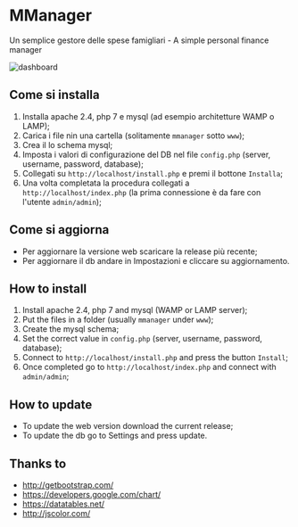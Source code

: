 # MManager
Un semplice gestore delle spese famigliari - A simple personal finance manager

![dashboard](https://cloud.githubusercontent.com/assets/25342565/23645958/0a9dc4a2-030f-11e7-82ae-bd34b80f13e9.png)

## Come si installa
1. Installa apache 2.4, php 7 e mysql (ad esempio architetture WAMP o LAMP);
2. Carica i file nin una cartella (solitamente `mmanager` sotto `www`);
3. Crea il lo schema mysql;
4. Imposta i valori di configurazione del DB nel file `config.php` (server, username, password, database);
5. Collegati su `http://localhost/install.php` e premi il bottone `Installa`;
6. Una volta completata la procedura collegati a `http://localhost/index.php` (la prima connessione è da fare con l'utente `admin/admin`);

## Come si aggiorna
- Per aggiornare la versione web scaricare la release più recente;
- Per aggiornare il db andare in Impostazioni e cliccare su aggiornamento.

## How to install
1. Install apache 2.4, php 7 and mysql (WAMP or LAMP server);
2. Put the files in a folder (usually `mmanager` under `www`);
3. Create the mysql schema;
4. Set the correct value in `config.php` (server, username, password, database);
5. Connect to `http://localhost/install.php` and press the button `Install`;
6. Once completed go to `http://localhost/index.php` and connect with `admin/admin`;

## How to update
- To update the web version download the current release;
- To update the db go to Settings and press update.

## Thanks to
- http://getbootstrap.com/
- https://developers.google.com/chart/
- https://datatables.net/
- http://jscolor.com/

